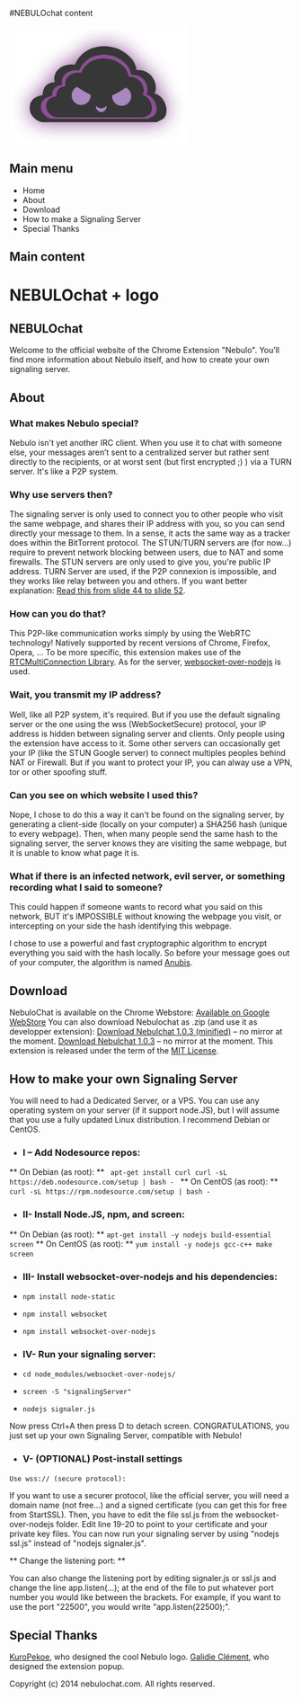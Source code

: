 #NEBULOchat content

![Nebulo Logo](assets/img/nebulo.png)

## Main menu

* Home
* About
* Download
* How to make a Signaling Server
* Special Thanks

## Main content

# NEBULOchat + logo
## NEBULOchat

Welcome to the official website of the Chrome Extension "Nebulo".
You’ll find more information about Nebulo itself, and how to create your own signaling server.

## About
### What makes Nebulo special?
Nebulo isn't yet another IRC client. When you use it to chat with someone else, your messages aren’t sent to a centralized server but rather sent directly to the recipients, or at worst sent (but first encrypted ;) ) via a TURN server.
It's like a P2P system.

### Why use servers then?
The signaling server is only used to connect you to other people who visit the same webpage, and shares their IP address with you, so you can send directly your message to them.
In a sense, it acts the same way as a tracker does within the BitTorrent protocol.
The STUN/TURN servers are (for now...) require to prevent network blocking between users, due to NAT and some firewalls.
The STUN servers are only used to give you, you're public IP address. TURN Server are used, if the P2P connexion is impossible, and they works like relay between you and others.
If you want better explanation: [Read this from slide 44 to slide 52](http://io13webrtc.appspot.com/#44).

### How can you do that?
This P2P-like communication works simply by using the WebRTC technology! Natively supported by recent versions of Chrome, Firefox, Opera, ...
To be more specific, this extension makes use of the [RTCMultiConnection Library](http://www.rtcmulticonnection.org/).
As for the server, [websocket-over-nodejs](https://github.com/muaz-khan/WebRTC-Experiment/tree/master/websocket-over-nodejs) is used.

### Wait, you transmit my IP address?
Well, like all P2P system, it's required. But if you use the default signaling server or the one using the wss (WebSocketSecure) protocol, your IP address is hidden between signaling server and clients.
Only people using the extension have access to it.
Some other servers can occasionally get your IP (like the STUN Google server) to connect multiples peoples behind NAT or Firewall. But if you want to protect your IP, you can alway use a VPN, tor or other spoofing stuff.

### Can you see on which website I used this?
Nope, I chose to do this a way it can't be found on the signaling server, by generating a client-side (locally on your computer) a SHA256 hash (unique to every webpage).
Then, when many people send the same hash to the signaling server, the server knows they are visiting the same webpage, but it is unable to know what page it is.

### What if there is an infected network, evil server, or something recording what I said to someone?
This could happen if someone wants to record what you said on this network,
BUT it's IMPOSSIBLE without knowing the webpage you visit, or intercepting on your side the hash identifying this webpage.

I chose to use a powerful and fast cryptographic algorithm to encrypt everything you said with the hash locally. So before your message goes out of your computer, the algorithm is named [Anubis](http://en.wikipedia.org/wiki/Anubis_%28cipher%29). 

## Download
NebuloChat is available on the Chrome Webstore:
[Available on Google WebStore](https://chrome.google.com/webstore/category/apps)
You can also download Nebulochat as .zip (and use it as developper extension):
[Download Nebulchat 1.0.3 (minified)](nebulochat.com/Nebulo_1.0.3.min.zip) – no mirror at the moment.
[Download Nebulchat 1.0.3](nebulochat.com/Nebulo_1.0.3.zip) – no mirror at the moment.
This extension is released under the term of the [MIT License](http://opensource.org/licenses/MIT).

## How to make your own Signaling Server
You will need to had a Dedicated Server, or a VPS.
You can use any operating system on your server (if it support node.JS), but I will assume that you use a fully updated Linux distribution.
I recommend Debian or CentOS.

* ### I – Add Nodesource repos:
** On Debian (as root): **
    ``` 
    apt-get install curl
    curl -sL https://deb.nodesource.com/setup | bash - 
    ```
** On CentOS (as root): **
    ``` 
    curl -sL https://rpm.nodesource.com/setup | bash - 
    ```
* ### II- Install Node.JS, npm, and screen:
** On Debian (as root): **
    ```
    apt-get install -y nodejs build-essential screen
    ```
** On CentOS (as root): **
    ```
    yum install -y nodejs gcc-c++ make screen
    ```
* ### III- Install websocket-over-nodejs and his dependencies:
 * ` npm install node-static `
 * ` npm install websocket `
 * ` npm install websocket-over-nodejs `

* ### IV- Run your signaling server:
 * ` cd node_modules/websocket-over-nodejs/ `
 * ` screen -S "signalingServer" `
 * ` nodejs signaler.js `
 
Now press Ctrl+A then press D to detach screen.
CONGRATULATIONS, you just set up your own Signaling Server, compatible with Nebulo!

* ### V- (OPTIONAL) Post-install settings
` Use wss:// (secure protocol): `

If you want to use a securer protocol, like the official server, you will need a domain name (not free...) and a signed certificate (you can get this for free from StartSSL).
Then, you have to edit the file ssl.js from the websocket-over-nodejs folder. Edit line 19-20 to point to your certificate and your private key files.
You can now run your signaling server by using "nodejs ssl.js" instead of "nodejs signaler.js".

** Change the listening port: **

You can also change the listening port by editing signaler.js or ssl.js and change the line
app.listen(...);
at the end of the file to put whatever port number you would like between the brackets.
For example, if you want to use the port "22500", you would write "app.listen(22500);".

## Special Thanks

[KuroPekoe](http://kp-sama.deviantart.com/), who designed the cool Nebulo logo.
[Galidie Clément](http://clement-galidie.fr/), who designed the extension popup.

Copyright (c) 2014 nebulochat.com. All rights reserved.